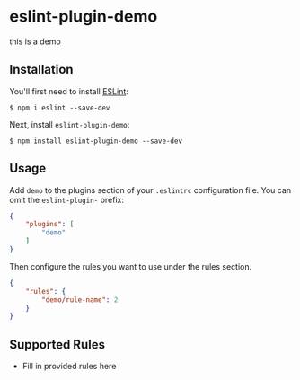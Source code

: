 # eslint-plugin-demo

this is a demo

## Installation

You'll first need to install [ESLint](http://eslint.org):

```
$ npm i eslint --save-dev
```

Next, install `eslint-plugin-demo`:

```
$ npm install eslint-plugin-demo --save-dev
```


## Usage

Add `demo` to the plugins section of your `.eslintrc` configuration file. You can omit the `eslint-plugin-` prefix:

```json
{
    "plugins": [
        "demo"
    ]
}
```


Then configure the rules you want to use under the rules section.

```json
{
    "rules": {
        "demo/rule-name": 2
    }
}
```

## Supported Rules

* Fill in provided rules here





